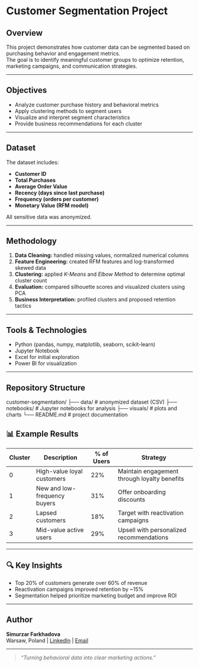 # Customer Segmentation Project

##  Overview
This project demonstrates how customer data can be segmented based on purchasing behavior and engagement metrics.  
The goal is to identify meaningful customer groups to optimize retention, marketing campaigns, and communication strategies.

---

##  Objectives
- Analyze customer purchase history and behavioral metrics  
- Apply clustering methods to segment users  
- Visualize and interpret segment characteristics  
- Provide business recommendations for each cluster  

---

##  Dataset
The dataset includes:
- **Customer ID**
- **Total Purchases**
- **Average Order Value**
- **Recency (days since last purchase)**
- **Frequency (orders per customer)**
- **Monetary Value (RFM model)**  

All sensitive data was anonymized.

---

##  Methodology
1. **Data Cleaning:** handled missing values, normalized numerical columns  
2. **Feature Engineering:** created RFM features and log-transformed skewed data  
3. **Clustering:** applied *K-Means* and *Elbow Method* to determine optimal cluster count  
4. **Evaluation:** compared silhouette scores and visualized clusters using PCA  
5. **Business Interpretation:** profiled clusters and proposed retention tactics  

---

##  Tools & Technologies
- Python (pandas, numpy, matplotlib, seaborn, scikit-learn)  
- Jupyter Notebook  
- Excel for initial exploration  
- Power BI for visualization  

---

##  Repository Structure
customer-segmentation/
├── data/ # anonymized dataset (CSV)
├── notebooks/ # Jupyter notebooks for analysis
├── visuals/ # plots and charts
└── README.md # project documentation
## 📊 Example Results
| Cluster | Description | % of Users | Strategy |
|----------|--------------|-------------|-----------|
| 0 | High-value loyal customers | 22% | Maintain engagement through loyalty benefits |
| 1 | New and low-frequency buyers | 31% | Offer onboarding discounts |
| 2 | Lapsed customers | 18% | Target with reactivation campaigns |
| 3 | Mid-value active users | 29% | Upsell with personalized recommendations |

---

## 🔍 Key Insights
- Top 20% of customers generate over 60% of revenue  
- Reactivation campaigns improved retention by ~15%  
- Segmentation helped prioritize marketing budget and improve ROI  

---

##  Author
**Simurzar Farkhadova**  
 Warsaw, Poland | [LinkedIn](https://linkedin.com/in/simurzar) | [Email](mailto:simurzar@gmail.com)

---

> *“Turning behavioral data into clear marketing actions.”*
